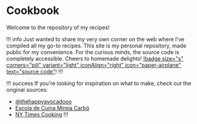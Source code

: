 # Cookbook

Welcome to the repository of my recipes!

!!! info
Just wanted to share my very own corner on the web where I've compiled all my go-to recipes. This site is my personal repository, made public for my convenience. For the curious minds, the source code is completely accessible. Cheers to homemade delights!  [!badge size="s" corners="pill"
variant="light" iconAlign="right" icon="paper-airplane" text="source code"](https://github.com/oscaromeu/cookbook)!
!!!

!!! success
If you're looking for inspiration on what to make, check out the original sources:
+ [@thehappyavocadooo](https://www.instagram.com/thehappyavocadooo)
+ [Escola de Cuina Mireia Carbó](https://www.mireiacarbo.com/)
+ [NY Times Cooking](https://cooking.nytimes.com/)
!!!



<!---
Useful design info:
- https://retype.com/components/alert/#variants
- https://retype.com/components/badge/#variants
- https://retype.com/components/reference-link/
--->
